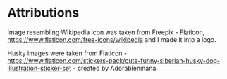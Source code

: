# Attributions

Image resembling Wikipedia icon was taken from Freepik - Flaticon, https://www.flaticon.com/free-icons/wikipedia and I made it into a logo.

Husky images were taken from Flaticon - https://www.flaticon.com/stickers-pack/cute-funny-siberian-husky-dog-illustration-sticker-set - created by Adorableninana.